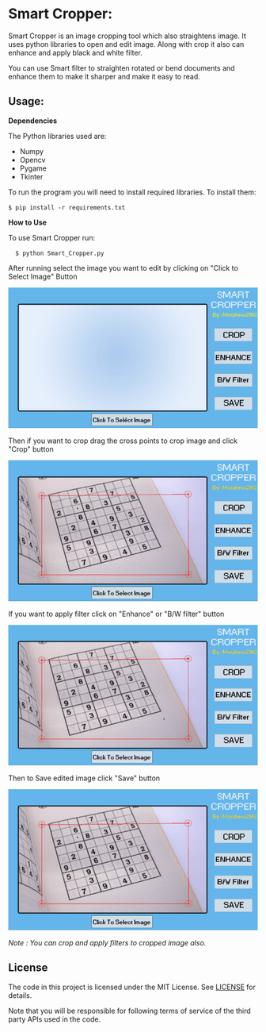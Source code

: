 # Smart Cropper:


Smart Cropper is an image cropping tool which also straightens image. It uses python libraries to open and edit image. Along with crop it also can enhance and apply black and white filter.

You can use Smart filter to straighten rotated or bend documents and enhance them to make it sharper and make it easy to read.

## Usage: 

**Dependencies**

The Python libraries used are:


  * Numpy
  * Opencv
  * Pygame
  * Tkinter

To run the program you will need to install required libraries. To install them:

	$ pip install -r requirements.txt


**How to Use**

To use Smart Cropper run:

	  $ python Smart_Cropper.py


After running select the image you want to edit by clicking on "Click to Select Image" Button

   

   

![Select Image](Video/select.gif)





Then if you want to crop drag the cross points to crop image and click "Crop" button

![Crop Image](Video/crop.gif)



If you want to apply filter click on "Enhance" or "B/W filter" button

![Filter Image](Video/filter.gif)



Then to Save edited image click "Save" button

![Save Image](Video/save1.gif)


 _Note : You can crop and apply filters to cropped image also._
  
  
## License

The code in this project is licensed under the MIT License. See [LICENSE](LICENSE) for details.

Note that you will be responsible for following terms of service of the third party APIs used in the code. 
